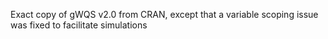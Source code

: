 Exact copy of gWQS v2.0 from CRAN, except that a variable scoping issue was fixed to facilitate simulations